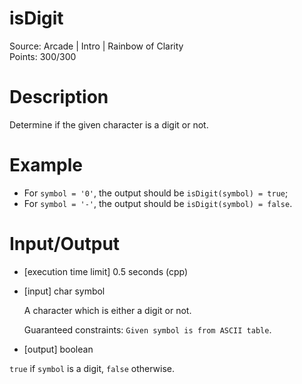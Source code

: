 # isDigit
Source: Arcade | Intro | Rainbow of Clarity <br>
Points: 300/300

# Description

Determine if the given character is a digit or not.

# Example

* For `symbol = '0'`, the output should be
  `isDigit(symbol) = true`;
* For `symbol = '-'`, the output should be
  `isDigit(symbol) = false`.

# Input/Output

* [execution time limit] 0.5 seconds (cpp)

* [input] char symbol

  A character which is either a digit or not.

  Guaranteed constraints:
  `Given symbol is from ASCII table`.

* [output] boolean

`true` if `symbol` is a digit, `false` otherwise.
